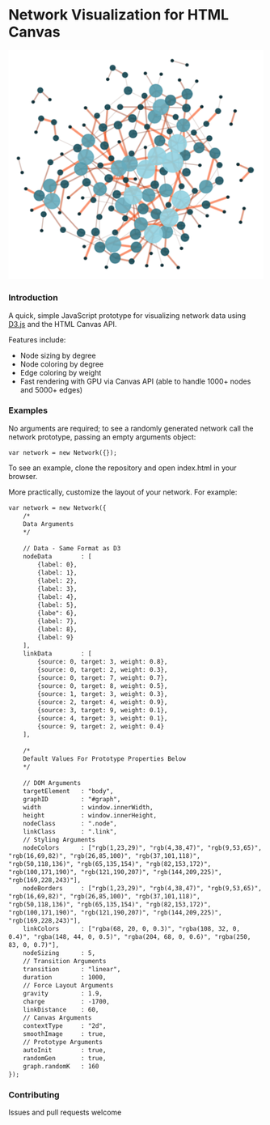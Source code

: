 # Network Visualization for HTML Canvas

![Network Visualization Example](https://github.com/greenstick/d3-canvas-network/blob/master/img/network-example.png)

### Introduction
A quick, simple JavaScript prototype for visualizing network data using [D3.js](http://d3js.org) and the HTML Canvas API. 

Features include:
* Node sizing by degree
* Node coloring by degree
* Edge coloring by weight
* Fast rendering with GPU via Canvas API (able to handle 1000+ nodes and 5000+ edges)


### Examples
No arguments are required; to see a randomly generated network call the network prototype, passing an empty arguments object:
```
var network = new Network({});
```

To see an example, clone the repository and open index.html in your browser.

More practically, customize the layout of your network. For example:
```
var network = new Network({
    /*
    Data Arguments
    */

    // Data - Same Format as D3
    nodeData        : [
        {label: 0},
        {label: 1},
        {label: 2},
        {label: 3},
        {label: 4},
        {label: 5},
        {labe": 6},
        {label: 7},
        {label: 8},
        {label: 9}
    ],
    linkData        : [
        {source: 0, target: 3, weight: 0.8},
        {source: 0, target: 2, weight: 0.3},
        {source: 0, target: 7, weight: 0.7},
        {source: 0, target: 8, weight: 0.5},
        {source: 1, target: 3, weight: 0.3},
        {source: 2, target: 4, weight: 0.9},
        {source: 3, target: 9, weight: 0.1},
        {source: 4, target: 3, weight: 0.1},
        {source: 9, target: 2, weight: 0.4}
    ],

    /*
    Default Values For Prototype Properties Below
    */

    // DOM Arguments
    targetElement   : "body",
    graphID         : "#graph",
    width           : window.innerWidth,
    height          : window.innerHeight,
    nodeClass       : ".node",
    linkClass       : ".link",
    // Styling Arguments
    nodeColors      : ["rgb(1,23,29)", "rgb(4,38,47)", "rgb(9,53,65)", "rgb(16,69,82)", "rgb(26,85,100)", "rgb(37,101,118)", "rgb(50,118,136)", "rgb(65,135,154)", "rgb(82,153,172)", "rgb(100,171,190)", "rgb(121,190,207)", "rgb(144,209,225)", "rgb(169,228,243)"],
    nodeBorders     : ["rgb(1,23,29)", "rgb(4,38,47)", "rgb(9,53,65)", "rgb(16,69,82)", "rgb(26,85,100)", "rgb(37,101,118)", "rgb(50,118,136)", "rgb(65,135,154)", "rgb(82,153,172)", "rgb(100,171,190)", "rgb(121,190,207)", "rgb(144,209,225)", "rgb(169,228,243)"],
    linkColors      : ["rgba(68, 20, 0, 0.3)", "rgba(108, 32, 0, 0.4)", "rgba(148, 44, 0, 0.5)", "rgba(204, 68, 0, 0.6)", "rgba(250, 83, 0, 0.7)"],
    nodeSizing      : 5,
    // Transition Arguments
    transition      : "linear",
    duration        : 1000,
    // Force Layout Arguments
    gravity         : 1.9,
    charge          : -1700,
    linkDistance    : 60,
    // Canvas Arguments
    contextType     : "2d",
    smoothImage     : true,
    // Prototype Arguments
    autoInit        : true,
    randomGen       : true,
    graph.randomK   : 160
});
```

### Contributing
Issues and pull requests welcome
